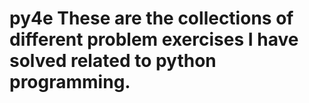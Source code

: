 # py4e These are the collections of different problem exercises I have solved related to python programming. 
